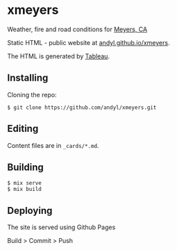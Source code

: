 # xmeyers

Weather, fire and road conditions for [Meyers, CA](https://en.wikipedia.org/wiki/Meyers,_California) 

Static HTML - public website at [andyl.github.io/xmeyers](https://andyl.github.io/xmeyers).

The HTML is generated by [Tableau](https://github.com/elixir-tools/tableau).

## Installing

Cloning the repo:

```
$ git clone https://github.com/andyl/xmeyers.git 
```

## Editing

Content files are in `_cards/*.md`.

## Building

```
$ mix serve
$ mix build
```

## Deploying

The site is served using Github Pages

Build > Commit > Push


